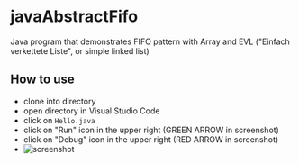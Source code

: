 # javaAbstractFifo

Java program that demonstrates FIFO pattern with Array and EVL ("Einfach verkettete Liste", or simple linked list)

## How to use

- clone into directory
- open directory in Visual Studio Code
- click on `Hello.java`
- click on "Run" icon in the upper right (GREEN ARROW in screenshot)
- click on "Debug" icon in the upper right (RED ARROW in screenshot)
- ![screenshot](https://github.com/edwardtanguay/javaAbstractFifo/blob/[branch]/image.jpg?raw=true)